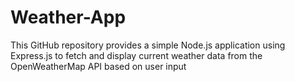 # Weather-App
This GitHub repository provides a simple Node.js application using Express.js to fetch and display current weather data from the OpenWeatherMap API based on user input
